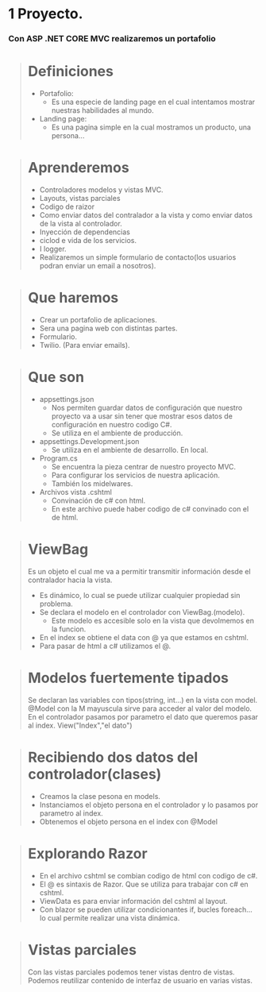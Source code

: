 # 1 Proyecto. 
### Con ASP .NET CORE MVC realizaremos un portafolio

> # Definiciones
> - Portafolio:
> 	- Es una especie de landing page en el cual intentamos
> 	  mostrar nuestras habilidades al mundo.
> - Landing page:
> 	- Es una pagina simple en la cual mostramos un producto, una
> 	  persona...
> 

> # Aprenderemos
> - Controladores modelos y vistas MVC.
> - Layouts, vistas parciales
> - Codigo de raizor
> - Como enviar datos del contralador a la vista y como enviar datos de la
> vista al controlador.
> - Inyección de dependencias
> - ciclod e vida de los servicios.
> - I logger.
> - Realizaremos un simple formulario de contacto(los usuarios podran enviar
> un email a nosotros).


> # Que haremos
> - Crear un portafolio de aplicaciones.
> - Sera una pagina web con distintas partes.
> - Formulario.
> - Twilio. (Para enviar emails).

> # Que son
> - appsettings.json
>   - Nos permiten guardar datos de configuración que nuestro proyecto va a usar sin tener que mostrar esos datos de configuración en nuestro codigo C#.
>   - Se utiliza en el ambiente de producción.
> - appsettings.Development.json
>   - Se utiliza en el ambiente de desarrollo. En local.
> - Program.cs
>   - Se encuentra la pieza centrar de nuestro proyecto MVC.
>   - Para configurar los servicios de nuestra aplicación.
>   - También los midelwares.
> - Archivos vista .cshtml
>   - Convinación de c# con html.
>   - En este archivo puede haber codigo de c# convinado con el de html.

> # ViewBag
> Es un objeto el cual me va a permitir transmitir información desde el contralador hacia la vista.
> - Es dinámico, lo cual se puede utilizar cualquier propiedad sin problema.
> - Se declara el modelo en el controlador con ViewBag.(modelo).
>   - Este modelo es accesible solo en la vista que devolmemos en la funcion.
> - En el index se obtiene el data con @ ya que estamos en cshtml.
> - Para pasar de html a c# utilizamos el @.

> # Modelos fuertemente tipados
> Se declaran las variables con tipos(string, int...) en la vista con model.
> @Model con la M mayuscula sirve para acceder al valor del modelo.
> En el controlador pasamos por parametro el dato que queremos pasar al index. View("Index","el dato")

> # Recibiendo dos datos del controlador(clases)
> - Creamos la clase pesona en models.
> - Instanciamos el objeto persona en el controlador y lo pasamos por parametro al index.
> - Obtenemos el objeto persona en el index con @Model
>

> # Explorando Razor
> - En el archivo cshtml se combian codigo de html con codigo de c#.
> - El @ es sintaxis de Razor. Que se utiliza para trabajar con c# en cshtml.
> - ViewData es para enviar información del cshtml al layout.
> - Con blazor se pueden utilizar condicionantes if, bucles foreach... lo cual permite realizar una vista dinámica.


> # Vistas parciales
> Con las vistas parciales podemos tener vistas dentro de vistas.
> Podemos reutilizar contenido de interfaz de usuario en varias vistas.
> 